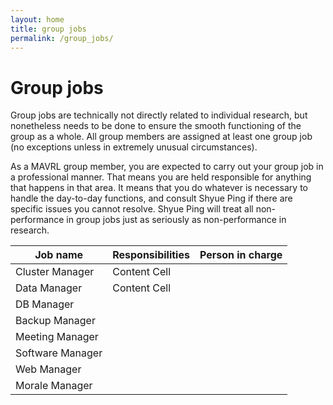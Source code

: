 ```yaml
---
layout: home
title: group jobs
permalink: /group_jobs/
---
```


# Group jobs

Group jobs are technically not directly related to individual research, but nonetheless needs to be done to ensure the smooth functioning of the group as a whole. All group members are assigned at least one group job (no exceptions unless in extremely unusual circumstances).

As a MAVRL group member, you are expected to carry out your group job in a professional manner. That means you are held responsible for anything that happens in that area. It means that you do whatever is necessary to handle the day-to-day functions, and consult Shyue Ping if there are specific issues you cannot resolve. Shyue Ping will treat all non-performance in group jobs just as seriously as non-performance in research. 

| Job name         | Responsibilities | Person in charge |
| ---------------- | ---------------- |-------------
| Cluster Manager  | Content Cell     |
| Data Manager     | Content Cell     |
| DB Manager       |
| Backup Manager   |
| Meeting Manager  |
| Software Manager |
| Web Manager      |
| Morale Manager   |
